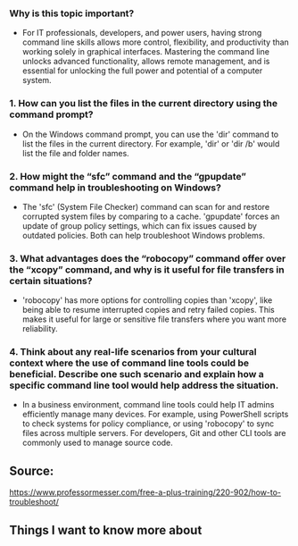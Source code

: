 ### Why is this topic important?
- For IT professionals, developers, and power users, having strong command line skills allows more control, flexibility, and productivity than working solely in graphical interfaces. Mastering the command line unlocks advanced functionality, allows remote management, and is essential for unlocking the full power and potential of a computer system.

### 1. How can you list the files in the current directory using the command prompt?
- On the Windows command prompt, you can use the 'dir' command to list the files in the current directory. For example, 'dir' or 'dir /b' would list the file and folder names.

### 2. How might the “sfc” command and the “gpupdate” command help in troubleshooting on Windows?
- The 'sfc' (System File Checker) command can scan for and restore corrupted system files by comparing to a cache. 'gpupdate' forces an update of group policy settings, which can fix issues caused by outdated policies. Both can help troubleshoot Windows problems.

### 3. What advantages does the “robocopy” command offer over the “xcopy” command, and why is it useful for file transfers in certain situations?
- 'robocopy' has more options for controlling copies than 'xcopy', like being able to resume interrupted copies and retry failed copies. This makes it useful for large or sensitive file transfers where you want more reliability.

### 4. Think about any real-life scenarios from your cultural context where the use of command line tools could be beneficial. Describe one such scenario and explain how a specific command line tool would help address the situation.
- In a business environment, command line tools could help IT admins efficiently manage many devices. For example, using PowerShell scripts to check systems for policy compliance, or using 'robocopy' to sync files across multiple servers. For developers, Git and other CLI tools are commonly used to manage source code.



## Source:
 https://www.professormesser.com/free-a-plus-training/220-902/how-to-troubleshoot/

## Things I want to know more about